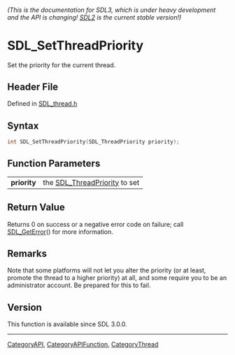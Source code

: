 ###### (This is the documentation for SDL3, which is under heavy development and the API is changing! [SDL2](https://wiki.libsdl.org/SDL2/) is the current stable version!)
# SDL_SetThreadPriority

Set the priority for the current thread.

## Header File

Defined in [SDL_thread.h](https://github.com/libsdl-org/SDL/blob/main/include/SDL3/SDL_thread.h)

## Syntax

```c
int SDL_SetThreadPriority(SDL_ThreadPriority priority);

```

## Function Parameters

|                  |                                                     |
| ---------------- | --------------------------------------------------- |
| **priority**     | the [SDL_ThreadPriority](SDL_ThreadPriority) to set |

## Return Value

Returns 0 on success or a negative error code on failure; call
[SDL_GetError](SDL_GetError)() for more information.

## Remarks

Note that some platforms will not let you alter the priority (or at least,
promote the thread to a higher priority) at all, and some require you to be
an administrator account. Be prepared for this to fail.

## Version

This function is available since SDL 3.0.0.

----
[CategoryAPI](CategoryAPI), [CategoryAPIFunction](CategoryAPIFunction), [CategoryThread](CategoryThread)


